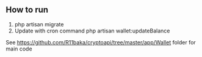 ## How to run
1.  php artisan migrate
2.  Update with cron command
    php artisan  wallet:updateBalance
    
See https://github.com/R11baka/cryptoapi/tree/master/app/Wallet folder for main code
